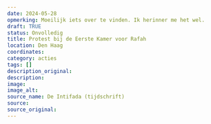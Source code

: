 ```yaml
---
date: 2024-05-28
opmerking: Moeilijk iets over te vinden. Ik herinner me het wel.
draft: TRUE
status: Onvolledig
title: Protest bij de Eerste Kamer voor Rafah
location: Den Haag
coordinates: 
category: acties
tags: []
description_original: 
description: 
image: 
image_alt: 
source_name: De Intifada (tijdschrift)
source: 
source_original: 
---
```

